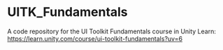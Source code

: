 # UITK_Fundamentals
A code repository for the UI Toolkit Fundamentals course in Unity Learn:
https://learn.unity.com/course/ui-toolkit-fundamentals?uv=6
